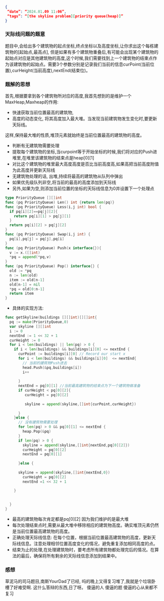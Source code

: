 ```json
{
 “date”: “2024.01.09 11:06”,
 “tags”: “[the skyline problem][priority queue(heap)]”
}
```

### 天际线问题的题意
题目中,会给出多个建筑物的起点坐标,终点坐标以及高度坐标,让你求出这个每栋建筑物的[起始点,最高点], 但是如果有多个建筑物重叠后,有可能会出现某个建筑物的起始点对应是其他建筑物的高度,这个时候,我们需要找到上一个建筑物的结束点作为该建筑物的起始点。需要3个参数分别是记录我们当前的信息curPoint(当前位置),curHeight(当前高度),nextEnd(结束位)。

### 题解的思想
首先,根据要拿到各个建筑物所对应的高度,我首先想到的是维护一个MaxHeap,Maxheap的作用:
- 快速获取当前位置最高的建筑物, 
- 高度的动态变化,  将其高度加入最大堆。当发现当前建筑物发生变化时,要更新天际线。

这样,保持最大堆的性质,堆顶元素就始终是当前位置最高的建筑物的高度。
- 判断有无建筑物需要处理
- 提取每个建筑物的坐标,当curpoint等于开始坐标的时候,我们将对应的Push进堆里,在堆里该建筑物的结束点是heap[0][1]
- 对比这个建筑物的堆里最大高度高度是否比当前高度高,如果高把当前高度附值为此高度并更新天际线
- 无建筑物处理的话, 出堆,持续将最高的建筑物从队列中弹出
- 如果优先级队列非空,将当前的最高的高度添加到天际线
- 另外,如果为空,则添加当前位置的坐标的天际线信息为0并设置下一个处理点

```go
type PriorityQueue [][]int
func (pq PriorityQueue) Len() int {return len(pq)}
func (pq PriorityQueue) Less(i,j int) bool {
  if pq[i][2]==pq[j][2]{
    return pq[i][1] > pq[j][1]
  }
  return pq[i][2] > pq[j][2]
} 
func (pq PriorityQueue) Swap(i,j int) {
  pq[i],pq[j] = pq[j],pq[i]
}
func (pq PriorityQueue) Push(x interface{}){
  v := x.([]int)
  *pq = append(*pq,v)
}
func (pq PriorityQueue) Pop() interface{} {
  old := *pq
  n := len(old)
  item := old[n-1]
  old[n-1] = nil
  *pq = old[0:n-1]
  return item
}
```

- 具体的实现方法:

```go
func getSkyline(buildings [][]int)[][]int{
  pq := make(PriorityQueue,0)
  var skyline [][]int
  i := 0
  nextEnd := 1 << 32 + 1 
  curHeight := 0
  for i < len(buildings) || len(pq) > 0 {
    if i < len(buildings) && buildings[i][0] <= nextEnd {
      curPoint := buildings[i][0] // Record our start x
      for i < len(buildings) && buildings[i][0]  <= nextEnd{
        // 当前的建筑物Push进去
        head.Push(&pq,buildings[i]) 
        i++ 
        
      }
      nextEnd = pq[0][1] //当前最高建筑物的结束点为下一个建筑物做准备
      if curHeight < pq[0][2]{
         curHeight = pq[0][2]
         
         skyline = append(skyline,[]int{curPoint,curHeight})
        
      }
    }else {
      // 没有建筑物需要处理
      for len(pq) > 0 && pq[0][1] <= nextEnd {
        heap.Pop(&pq)
      }
      if len(pq) > 0 {
        skyline = append(skyline,[]int{nextEnd,pq[0][2]})
        curHeight = pq[0][2]
        nextEnd = pq[0][1]
        
      }else {
        
      skyline = append(skyline,[]int{nextEnd,0})
        curHeight = pq[0][2]
        nextEnd =1 << 32 + 1
      
    }
     
   
  }
}
```


- 最高的建筑物每次肯定都是pq[0][2]  因为我们维护的是最大堆
- 每次处理结束点时,需要从最大堆中移除相应的建筑物高度。确实堆顶元素仍然是当前位置最高建筑物的高度。
- 正确处理天际线信息: 在每个位置，根据当前位置最高建筑物的高度，更新天际线信息。注意处理相邻位置高度变化的情况，避免重复添加相同高度的点。
- 结束为止的处理,在处理建筑物时，要考虑所有建筑物都处理完后的情况。在算法的最后，确保将所有剩余的天际线信息添加到结果中。


### 感想
草泥马的司马题目,南斯YourDad了已经, 吗的晚上又得复习堆了,我就是个垃圾卧槽了好难受啊. 这什么答辩的东西,日了呀。 傻逼的人 傻逼的题 傻逼的心从来都不复习 